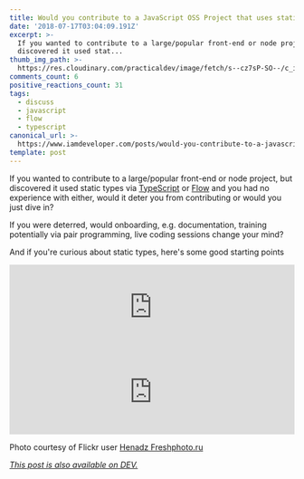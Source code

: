 ```yaml
---
title: Would you contribute to a JavaScript OSS Project that uses static types?
date: '2018-07-17T03:04:09.191Z'
excerpt: >-
  If you wanted to contribute to a large/popular front-end or node project, but
  discovered it used stat...
thumb_img_path: >-
  https://res.cloudinary.com/practicaldev/image/fetch/s--cz7sP-SO--/c_imagga_scale,f_auto,fl_progressive,h_420,q_auto,w_1000/https://thepracticaldev.s3.amazonaws.com/i/7w2tskezj69c2phjkt6i.jpg
comments_count: 6
positive_reactions_count: 31
tags:
  - discuss
  - javascript
  - flow
  - typescript
canonical_url: >-
  https://www.iamdeveloper.com/posts/would-you-contribute-to-a-javascript-oss-project-that-uses-static-types-195p/
template: post
---
```



If you wanted to contribute to a large/popular front-end or node project, but discovered it used static types via [TypeScript](http://typescriptlang.org) or [Flow](https://flow.org) and you had no experience with either, would it deter you from contributing or would you just dive in?

If you were deterred, would onboarding, e.g. documentation, training potentially via pair programming, live coding sessions change your mind?

And if you're curious about static types, here's some good starting points


<iframe class="liquidTag" src="https://dev.to/embed/link?args=https%3A%2F%2Fdev.to%2Fiampeekay%2Fwhy-use-static-types-in-javascript-part-1" style="border: 0; width: 100%;"></iframe>



<iframe class="liquidTag" src="https://dev.to/embed/link?args=https%3A%2F%2Fdev.to%2Fnickytonline%2Fwhy-you-might-want-to-consider-using-typescript-6j3" style="border: 0; width: 100%;"></iframe>


Photo courtesy of Flickr user [Henadz Freshphoto.ru](https://www.flickr.com/photos/fresh_photo/3479598520/in/photolist-6itRpW-nfXssr-V1B6h2-6N7KDy-e6Bzw1-UVpCa9-7DTxnq-bjQkyj-9aN8Yp-25tVC2F-dmK3VA-27W3R8G-6nB9e7-fi4tuv-982WYa-Q6gGQ-7vdFmV-4CzMUA-ccPmJU-U4e3YL-9DTVA4-QkvfB-TcwvDu-7ec2pJ-9VuXQm-57Dz8o-i2hk7-J8C8mB-f2t5gC-ak9uUE-4Sf5QG-cVUGCq-beHCfK-6VGj5T-fd6Gv8-2pihGv-CQgX9a-VtQ1VN-FqCdw-DT6UK-7TocUq-s6bmhb-fx8CC1-dQjSEy-roiN1c-HWRP76-YYwcUY-2WMAg9-4o9XLu-23Ddb39)

*[This post is also available on DEV.](https://dev.to/nickytonline/would-you-contribute-to-a-javascript-oss-project-that-uses-static-types-195p)*


<script>
const parent = document.getElementsByTagName('head')[0];
const script = document.createElement('script');
script.type = 'text/javascript';
script.src = 'https://cdnjs.cloudflare.com/ajax/libs/iframe-resizer/4.1.1/iframeResizer.min.js';
script.charset = 'utf-8';
script.onload = function() {
    window.iFrameResize({}, '.liquidTag');
};
parent.appendChild(script);
</script>    
